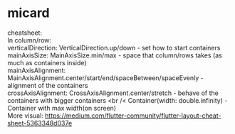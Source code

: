 # micard

cheatsheet:
<br /> In column/row:
<br /> verticalDirection: VerticalDirection.up/down - set how to start containers
<br /> mainAxisSize: MainAxisSize.min/max - space that column/rows takes (as much as containers inside)
<br /> mainAxisAlignment: MainAxisAlignment.center/start/end/spaceBetween/spaceEvenly - alignment of the containers
<br /> crossAxisAlignment: CrossAxisAlignment.center/stretch - behave of the containers with bigger containers
<br /< Container(width: double.infinity) - Container with max width(on screen)
<br /> More visual: https://medium.com/flutter-community/flutter-layout-cheat-sheet-5363348d037e

